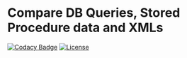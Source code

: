 # Compare DB Queries, Stored Procedure data and XMLs
[![Codacy Badge](https://api.codacy.com/project/badge/Grade/f104a9c336924d7bb40d63eb721af335)](https://www.codacy.com/app/ravikalla/db-xml-compare?utm_source=github.com&amp;utm_medium=referral&amp;utm_content=ravikalla/db-xml-compare&amp;utm_campaign=Badge_Grade)
[![License](https://img.shields.io/badge/license-Apache%202-blue.svg)](https://www.apache.org/licenses/LICENSE-2.0)
